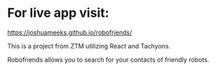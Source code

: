 # For live app visit: 
https://joshuameeks.github.io/robofriends/

This is a project from ZTM utilizing React and Tachyons. 

Robofriends allows you to search for your contacts of friendly robots.


